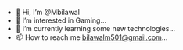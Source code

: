 - 👋 Hi, I’m @Mbilawal
- 👀 I’m interested in Gaming...
- 🌱 I’m currently learning some new technologies...
- 📫 How to reach me bilawalm501@gmail.com...

<!---
Mbilawal/Mbilawal is a ✨ special ✨ repository because its `README.md` (this file) appears on your GitHub profile.
You can click the Preview link to take a look at your changes.
--->
